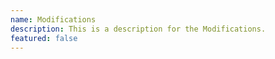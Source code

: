 ```yaml
---
name: Modifications
description: This is a description for the Modifications.
featured: false
---
```

